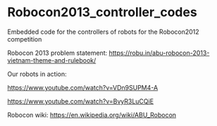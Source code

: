 # Robocon2013_controller_codes
Embedded code for the controllers of robots for the Robocon2012 competition

Robocon 2013 problem statement: https://robu.in/abu-robocon-2013-vietnam-theme-and-rulebook/

Our robots in action:

https://www.youtube.com/watch?v=VDn9SUPM4-A

https://www.youtube.com/watch?v=BvyR3LuCQiE

Robocon wiki: https://en.wikipedia.org/wiki/ABU_Robocon
